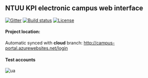 ## NTUU KPI electronic campus web interface

[![Gitter](https://badges.gitter.im/Join%20Chat.svg)](https://gitter.im/DOIS/ecampus.kpi.ua?utm_source=badge&utm_medium=badge&utm_campaign=pr-badge&utm_content=badge)
[![Build status](https://ci.appveyor.com/api/projects/status/q4vt16i3qrxjxtu1?svg=true)](https://ci.appveyor.com/project/ernado-x/ecampus-kpi-ua)
[![License](http://img.shields.io/:license-apache-blue.svg)](https://raw.githubusercontent.com/DOIS/ecampus.kpi.ua/master/LICENSE.md)

#### Project location: 
Automatic synced with **cloud** branch: http://campus-portal.azurewebsites.net/login

#### Test accounts
![ua](https://cloud.githubusercontent.com/assets/3822922/5788645/bb681c90-9e4b-11e4-97a7-8932afb81a43.png)
